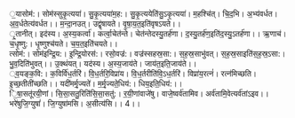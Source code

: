 

  
॒यासोम॑:। सोम॑स्सुकृ॒त्यया॑। सु॒कृ॒त्यया॑म॒ह:। सु॒कृ॒त्ययेति॑सु॒ऽकृ॒त्यया॑। म॒हश्चि॑त्। चि॒द॒भि। अ॒भ्य॑वर्धत। अ॒व॒र्धतेत्य॑वर्धत।। म॒न्दा॒नउत्। उद्वृ॑षायते। वृ॒षा॒य॒त॒इति॑वृषऽयते।।  
ृ॒तानीत्। इद॑स्य। अ॒स्य॒कर्त्वा॑। कर्त्वा॒चेत॑न्ते। चेत॑न्तेदस्यु॒तर्ह॑णा। द॒स्यु॒तर्ह॑ण॒इति॑द॒स्यु॒ऽतर्ह॑णा।। ऋ॒णाच॑। च॒धृ॒ष्णु:। धृ॒ष्णुश्च॑यते। च॒य॒त॒इति॑चयते।।  
त्सोम॑:। सोम॑इन्द्रि॒य:। इ॒न्द्रि॒योरस॑:। रसो॒वज्र॑:। वज्र॑स्सहस्र॒सा:। स॒ह॒स्र॒साभु॑वत्। स॒ह॒स्र॒साइति॑स॒ह॒स्र॒ऽसा:। भु॒व॒दिति॑भुवत्।। उ॒क्थंयत्। यद॑स्य। अ॒स्य॒जाय॑ते। जाय॑त॒इति॒जाय॑ते।।  
्व॒यङ्क॒वि:। क॒विर्वि॑ध॒र्तरि॑। वि॒ध॒र्तरि॒विप्रा॑य। वि॒ध॒र्तरीति॑वि॒ऽध॒र्तरि॑। विप्रा॑य॒रत्नं॑। रत्न॑मिच्छति। इ॒च्छ॒तीती॑च्छति।। यदी॑मर्मृ॒ज्यते॑। म॒र्मृ॒ज्यते॒धिय॑:। धिय॒इति॒धिय॑:।।  
ि॒षा॒सतू॑रयी॒णां। सि॒सा॒सतु॒रिति॑सि॒सा॒सतु॑:। र॒यी॒णांवाजे॑षु। वाजे॒ष्वर्व॑तामिव। अर्व॑तामि॒वेत्यर्व॑तांऽइव।। भरे॑षुजि॒ग्युषां॑। जि॒ग्युषा॑मसि। अ॒सीत्य॑सि।। 4।।  
